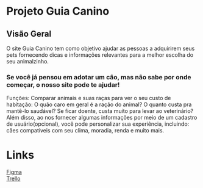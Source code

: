 <html>
  <body>
    <h1>Projeto Guia Canino</h1>
    <div>
      <h2>Visão Geral</h2>
      <p>
        O site Guia Canino tem como objetivo ajudar as pessoas a adquirirem seus pets fornecendo dicas e informações relevantes para a melhor escolha do seu animalzinho.</p> 
      <h3>Se você já pensou em adotar um cão, mas não sabe por onde começar, o nosso site pode te ajudar!</h3>
      <p>
        Funções: Comparar animais e suas raças para ver o seu custo de habitação: O quão caro em geral é a ração do animal? O quanto custa pra mantê-lo saudável? Se ficar doente, custa muito para levar ao veterinário? Além disso, ao nos fornecer algumas informações por meio de um cadastro de usuário(opcional), você pode personalizar sua experiência, incluindo: cães compatíveis com seu clima, moradia, renda e muito mais.
      </p>
    </div>
      <div>
        <h1>Links</h1>
        <a href="https://www.figma.com/file/hHrI7twJZW6EQoLtEiJgHd/Guia-Canino?type=design&node-id=0-1&mode=design&t=tRn7X2RU2LAaYVI6-0">Figma</a><br>
        <a href="https://trello.com/b/WVSMscgX/kanban-equipe-darft">Trello</a>
      </div>
    </div>
  </body>
</html>
